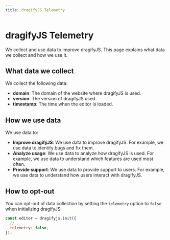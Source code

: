 ```yaml
---
title: dragifyJS Telemetry
---
```


# dragifyJS Telemetry

We collect and use data to improve dragifyJS. This page explains what data we collect and how we use it.

## What data we collect

We collect the following data:

- **domain**: The domain of the website where dragifyJS is used.
- **version**: The version of dragifyJS used.
- **timestamp**: The time when the editor is loaded.

## How we use data

We use data to:

- **Improve dragifyJS**: We use data to improve dragifyJS. For example, we use data to identify bugs and fix them.
- **Analyze usage**: We use data to analyze how dragifyJS is used. For example, we use data to understand which features are used most often.
- **Provide support**: We use data to provide support to users. For example, we use data to understand how users interact with dragifyJS.

## How to opt-out

You can opt-out of data collection by setting the `telemetry` option to `false` when initializing dragifyJS:

```js
const editor = dragifyjs.init({
  // ...
  telemetry: false,
});
```
